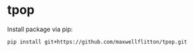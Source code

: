 # tpop
Install package via pip:
```
pip install git+https://github.com/maxwellflitton/tpop.git     
```
